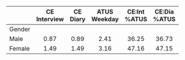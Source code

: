 
|                      | CE<br>Interview |  CE<br>Diary | ATUS<br>Weekday | CE:Int<br>%ATUS | CE:Dia<br>%ATUS |
| -------------------- | :----------: | :----------: | :----------: | :----------: | :----------: |
| Gender               |              |              |              |              |              |
| Male                 |         0.87 |         0.89 |         2.41 |        36.25 |        36.73 |
| Female               |         1.49 |         1.49 |         3.16 |        47.16 |        47.15 |

